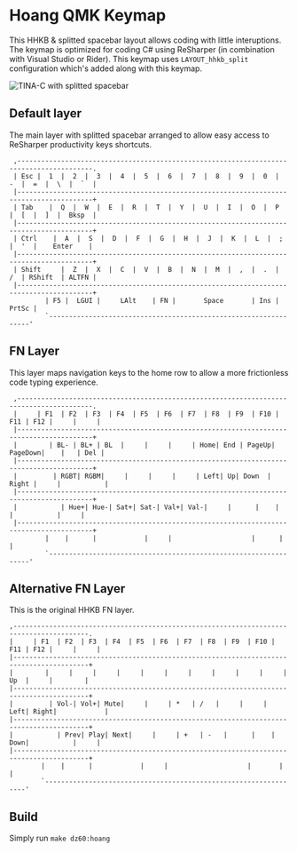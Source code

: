 # Hoang QMK Keymap
This HHKB & splitted spacebar layout allows coding with little interuptions. The keymap is optimized for coding C# using ReSharper (in combination with Visual Studio or Rider). This keymap uses `LAYOUT_hhkb_split` configuration which's added along with this keymap.

![TINA-C with splitted spacebar](https://i.redd.it/h1m9zn8f8b321.jpg)

## Default layer
The main layer with splitted spacebar arranged to allow easy access to ReSharper productivity keys shortcuts.
```
 ,-----------------------------------------------------------------------------------------.
 | Esc |  1  |  2  |  3  |  4  |  5  |  6  |  7  |  8  |  9  |  0  |  -  |  =  |  \  |  `  |
 |-----------------------------------------------------------------------------------------+
 | Tab    |  Q  |  W  |  E  |  R  |  T  |  Y  |  U  |  I  |  O  |  P  |  [  |  ]  |  Bksp  |
 |-----------------------------------------------------------------------------------------+
 | Ctrl    |  A  |  S  |  D  |  F  |  G  |  H  |  J  |  K  |  L  |  ;  |  '  |    Enter    |
 |-----------------------------------------------------------------------------------------+
 | Shift     |  Z  |  X  |  C  |  V  |  B  |  N  |  M  |  ,  |  .  |  /  | RShift  | ALTFN |
 |-----------------------------------------------------------------------------------------+
         | F5 |  LGUI |     LAlt    | FN |       Space       | Ins | PrtSc |
         `-----------------------------------------------------------------'
```
## FN Layer
This layer maps navigation keys to the home row to allow a more frictionless code typing experience.
```
 ,-----------------------------------------------------------------------------------------.
 |     | F1  | F2  | F3  | F4  | F5  | F6  | F7  | F8  | F9  | F10 | F11 | F12 |     |     |
 |-----------------------------------------------------------------------------------------+
 |        | BL- | BL+ | BL  |     |     |     | Home| End | PageUp| PageDown|    |   | Del |
 |-----------------------------------------------------------------------------------------+
 |         | RGBT| RGBM|     |     |     |     | Left| Up| Down  | Right |     |           |
 |-----------------------------------------------------------------------------------------+
 |           | Hue+| Hue-| Sat+| Sat-| Val+| Val-|     |      |    |     |           |     |
 |-----------------------------------------------------------------------------------------+
         |    |      |            |     |                    |      |      |
         `-----------------------------------------------------------------'
 ```
 ## Alternative FN Layer
 This is the original HHKB FN layer.
 ```
 ,-----------------------------------------------------------------------------------------.
 |     | F1  | F2  | F3  | F4  | F5  | F6  | F7  | F8  | F9  | F10 | F11 | F12 |     |     |
 |-----------------------------------------------------------------------------------------+
 |        |     |     |     |     |     |     |     |     |     |     | Up  |     |        |
 |-----------------------------------------------------------------------------------------+
 |         | Vol-| Vol+| Mute|     |     | *   | /   |     |     | Left| Right|            |
 |-----------------------------------------------------------------------------------------+
 |           | Prev| Play| Next|     |     | +   | -   |      |    | Down|           |     |
 |-----------------------------------------------------------------------------------------+
         |    |      |            |     |                    |       |     |
         `-----------------------------------------------------------------'
 ```
 ## Build
 Simply run `make dz60:hoang`